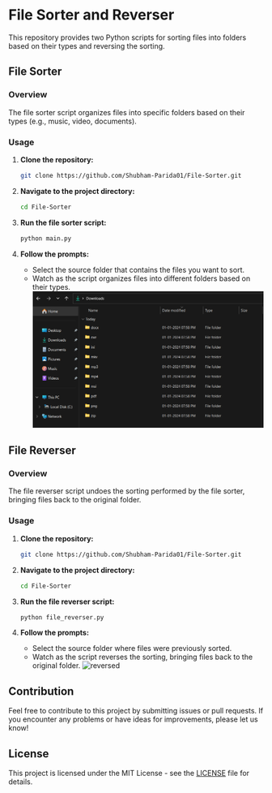 # File Sorter and Reverser

This repository provides two Python scripts for sorting files into folders based on their types and reversing the sorting.

## File Sorter

### Overview

The file sorter script organizes files into specific folders based on their types (e.g., music, video, documents).

### Usage

1. **Clone the repository:**

    ```bash
    git clone https://github.com/Shubham-Parida01/File-Sorter.git
    ```

2. **Navigate to the project directory:**

    ```bash
    cd File-Sorter
    ```

3. **Run the file sorter script:**

    ```bash
    python main.py
    ```

4. **Follow the prompts:**

    - Select the source folder that contains the files you want to sort.
    - Watch as the script organizes files into different folders based on their types.
![Sorted](/images/sorted.png)
## File Reverser

### Overview

The file reverser script undoes the sorting performed by the file sorter, bringing files back to the original folder.

### Usage

1. **Clone the repository:**

    ```bash
    git clone https://github.com/Shubham-Parida01/File-Sorter.git
    ```

2. **Navigate to the project directory:**

    ```bash
    cd File-Sorter
    ```

3. **Run the file reverser script:**

    ```bash
    python file_reverser.py
    ```

4. **Follow the prompts:**

    - Select the source folder where files were previously sorted.
    - Watch as the script reverses the sorting, bringing files back to the original folder.
![reversed](/images/sorted-reversed.png)

## Contribution

Feel free to contribute to this project by submitting issues or pull requests. If you encounter any problems or have ideas for improvements, please let us know!

## License

This project is licensed under the MIT License - see the [LICENSE](LICENSE) file for details.
